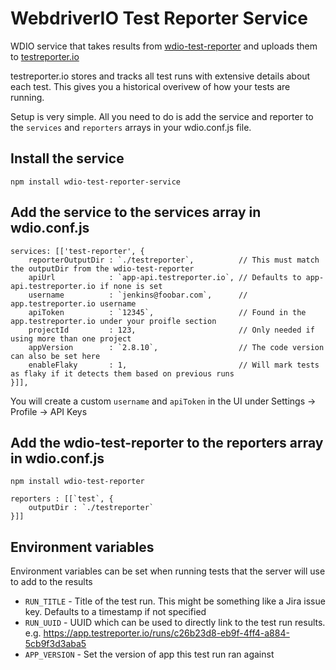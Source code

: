 # WebdriverIO Test Reporter Service

WDIO service that takes results from [wdio-test-reporter](https://github.com/WillBrock/wdio-test-reporter) and uploads them to [testreporter.io](https://testreporter.io)

testreporter.io stores and tracks all test runs with extensive details about each test. This gives you a historical overivew of how your tests are running.

Setup is very simple. All you need to do is add the service and reporter to the `services` and `reporters` arrays in your wdio.conf.js file.

## Install the service

```
npm install wdio-test-reporter-service
```

## Add the service to the services array in wdio.conf.js

```
services: [['test-reporter', {
	reporterOutputDir : `./testreporter`,          // This must match the outputDir from the wdio-test-reporter
	apiUrl            : `app-api.testreporter.io`, // Defaults to app-api.testreporter.io if none is set
	username          : `jenkins@foobar.com`,      // app.testreporter.io username
	apiToken          : `12345`,                   // Found in the app.testreporter.io under your proifle section
	projectId         : 123,                       // Only needed if using more than one project
	appVersion        : `2.8.10`,                  // The code version can also be set here
	enableFlaky       : 1,                         // Will mark tests as flaky if it detects them based on previous runs
}]],
```

You will create a custom `username` and `apiToken` in the UI under Settings -> Profile -> API Keys

## Add the wdio-test-reporter to the reporters array in wdio.conf.js

```
npm install wdio-test-reporter
```

```
reporters : [[`test`, {
	outputDir : `./testreporter`
}]]
```

## Environment variables

Environment variables can be set when running tests that the server will use to add to the results

* `RUN_TITLE`    - Title of the test run. This might be something like a Jira issue key. Defaults to a timestamp if not specified
* `RUN_UUID`     - UUID which can be used to directly link to the test run results. e.g. https://app.testreporter.io/runs/c26b23d8-eb9f-4ff4-a884-5cb9f3d3aba5<uuid>
* `APP_VERSION`  - Set the version of app this test run ran against
